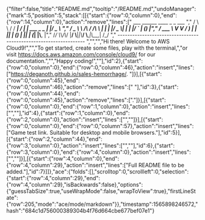 {"filter":false,"title":"README.md","tooltip":"/README.md","undoManager":{"mark":5,"position":5,"stack":[[{"start":{"row":0,"column":0},"end":{"row":14,"column":0},"action":"remove","lines":["         ___        ______     ____ _                 _  ___  ","        / \\ \\      / / ___|   / ___| | ___  _   _  __| |/ _ \\ ","       / _ \\ \\ /\\ / /\\___ \\  | |   | |/ _ \\| | | |/ _` | (_) |","      / ___ \\ V  V /  ___) | | |___| | (_) | |_| | (_| |\\__, |","     /_/   \\_\\_/\\_/  |____/   \\____|_|\\___/ \\__,_|\\__,_|  /_/ "," ----------------------------------------------------------------- ","","","Hi there! Welcome to AWS Cloud9!","","To get started, create some files, play with the terminal,","or visit https://docs.aws.amazon.com/console/cloud9/ for our documentation.","","Happy coding!",""],"id":2},{"start":{"row":0,"column":0},"end":{"row":0,"column":46},"action":"insert","lines":["https://deganoth.github.io/sales-hemorrhage/. "]}],[{"start":{"row":0,"column":45},"end":{"row":0,"column":46},"action":"remove","lines":[" "],"id":3},{"start":{"row":0,"column":44},"end":{"row":0,"column":45},"action":"remove","lines":["."]}],[{"start":{"row":0,"column":0},"end":{"row":1,"column":0},"action":"insert","lines":["",""],"id":4},{"start":{"row":1,"column":0},"end":{"row":2,"column":0},"action":"insert","lines":["",""]}],[{"start":{"row":0,"column":0},"end":{"row":0,"column":57},"action":"insert","lines":["Game test link. Suitable for desktop and mobile browsers."],"id":5}],[{"start":{"row":2,"column":44},"end":{"row":3,"column":0},"action":"insert","lines":["",""],"id":6},{"start":{"row":3,"column":0},"end":{"row":4,"column":0},"action":"insert","lines":["",""]}],[{"start":{"row":4,"column":0},"end":{"row":4,"column":29},"action":"insert","lines":["Full README file to be added."],"id":7}]]},"ace":{"folds":[],"scrolltop":0,"scrollleft":0,"selection":{"start":{"row":4,"column":29},"end":{"row":4,"column":29},"isBackwards":false},"options":{"guessTabSize":true,"useWrapMode":false,"wrapToView":true},"firstLineState":{"row":205,"mode":"ace/mode/markdown"}},"timestamp":1565898246572,"hash":"684c1d756000389304b4f76d664cbe677bef07e1"}